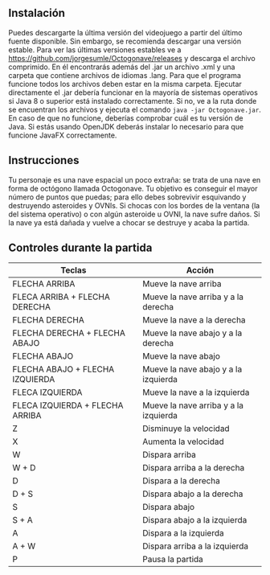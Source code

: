 ## Instalación

Puedes descargarte la última versión del videojuego a partir del último fuente disponible.
Sin embargo, se recomienda descargar una versión estable. Para ver las últimas versiones estables
ve a https://github.com/jorgesumle/Octogonave/releases y descarga el archivo comprimido.
En él encontrarás además del .jar un archivo .xml y una carpeta que contiene archivos de idiomas .lang.
Para que el programa funcione todos los archivos deben estar en la misma carpeta. Ejecutar directamente
el .jar debería funcionar en la mayoría de sistemas operativos si Java 8 o superior está instalado correctamente. Si no, ve a la ruta donde se encuentran los archivos y ejecuta el comando `java -jar Octogonave.jar`. En caso de 
que no funcione, deberías comprobar cuál es tu versión de Java. Si estás usando OpenJDK deberás instalar lo necesario
para que funcione JavaFX correctamente.

## Instrucciones

Tu personaje es una nave espacial un poco extraña: se trata de una nave en
forma de octógono llamada Octogonave. Tu objetivo es conseguir el mayor número de
puntos que puedas; para ello debes sobrevivir esquivando y destruyendo asteroides y OVNIs.
Si chocas con los bordes de la ventana (la del sistema operativo) o con algún asteroide u OVNI,
la nave sufre daños. Si la nave ya está dañada y vuelve a chocar
se destruye y acaba la partida.

## Controles durante la partida

Teclas | Acción
------ | ------
FLECHA ARRIBA | Mueve la nave arriba
FLECA ARRIBA + FLECHA DERECHA | Mueve la nave arriba y a la derecha
FLECHA DERECHA | Mueve la nave a la derecha
FLECHA DERECHA + FLECHA ABAJO | Mueve la nave abajo y a la derecha
FLECHA ABAJO | Mueve la nave abajo
FLECHA ABAJO + FLECHA IZQUIERDA | Mueve la nave abajo y a la izquierda
FLECA IZQUIERDA | Mueve la nave a la izquierda
FLECA IZQUIERDA + FLECHA ARRIBA | Mueve la nave arriba y a la izquierda
Z | Disminuye la velocidad
X | Aumenta la velocidad
W | Dispara arriba
W + D | Dispara arriba a la derecha
D | Dispara a la derecha
D + S | Dispara abajo a la derecha
S | Dispara abajo
S + A | Dispara abajo a la izquierda
A | Dispara a la izquierda
A + W | Dispara arriba a la izquierda
P | Pausa la partida